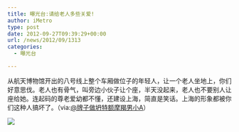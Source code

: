 ```yaml
---
title: 曝光台:请给老人多些关爱!
author: iMetro
type: post
date: 2012-09-27T09:39:29+00:00
url: /news/2012/09/1313
categories:
  - 曝光台

---
```

从航天博物馆开出的八号线上整个车厢做位子的年轻人，让一个老人坐地上，你们好意思伐。老人也有骨气，叫旁边小伙子让个座，半天没起来，老人也不要别人让座给她。连起码的尊老爱幼都不懂，还建设上海，简直是笑话。上海的形象都被你们这种人搞坏了。（via:[@牌子做坍特额摩羯男小A][1]）

![][2]

 [1]: http://weibo.com/n/%E7%89%8C%E5%AD%90%E5%81%9A%E5%9D%8D%E7%89%B9%E9%A2%9D%E6%91%A9%E7%BE%AF%E7%94%B7%E5%B0%8FA
 [2]: http://ww2.sinaimg.cn/bmiddle/9ff5db9bjw1dxb7nao3rsj.jpg